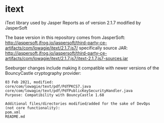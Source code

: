 # itext
iText library used by Jasper Reports as of version 2.1.7 modified by JasperSoft

The base version in this repository comes from JasperSoft:
http://jaspersoft.jfrog.io/jaspersoft/third-party-ce-artifacts/com/lowagie/itext/2.1.7.js7/
specifically source JAR:
http://jaspersoft.jfrog.io/jaspersoft/third-party-ce-artifacts/com/lowagie/itext/2.1.7.js7/itext-2.1.7.js7-sources.jar

Seeburger changes include making it compatible with newer versions of the BouncyCastle cryptography provider:

```
03 Feb 2021, modified:
core/com/lowagie/text/pdf/PdfPKCS7.java
core/com/lowagie/text/pdf/PdfPublicKeySecurityHandler.java
Purpose: Compatibility with BouncyCastle 1.68

Additional files/directories modified/added for the sake of DevOps (not core functionality):
pom.xml
README.md
```
